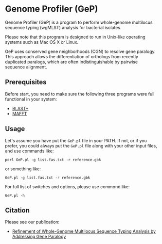 # Genome Profiler (GeP)
Genome Profiler (GeP) is a program to perform whole-genome multilocus sequence typing (wgMLST) analysis for bacterial isolates.

Please note that this program is designed to run in Unix-like operating systems such as Mac OS X or Linux.

GeP uses conserved gene neighborhoods (CGN) to resolve gene paralogy. This approach allows the differentiation of orthologs from recently duplicated paralogs, which are often indistinguishable by pairwise sequence alignment.

## Prerequisites
Before start, you need to make sure the following three programs were full functional in your system:
   * [BLAST+](https://ftp.ncbi.nlm.nih.gov/blast/executables/blast+/LATEST/)
   * [MAFFT](https://mafft.cbrc.jp/alignment/software/)
   
## Usage
Let's assume you have put the `GeP.pl` file in your PATH. If not, or if you prefer, you could always put the `GeP.pl` file along with your other input files, and use commands like:

    perl GeP.pl -g list.fas.txt -r reference.gbk

or something like:

    GeP.pl -g list.fas.txt -r reference.gbk

For full list of switches and options, please use commond like:

    GeP.pl -h


## Citation
Please see our publication: 
   * [Refinement of Whole-Genome Multilocus Sequence Typing Analysis by Addressing Gene Paralogy](http://jcm.asm.org/content/53/5/1765.abstract)
